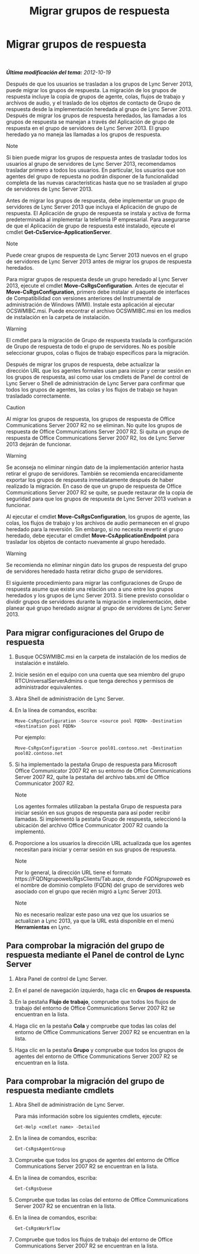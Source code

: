 ﻿---
title: Migrar grupos de respuesta
TOCTitle: Migrar grupos de respuesta
ms:assetid: 5c07bf4b-ad8a-4b83-b970-7d933bb7c4ef
ms:mtpsurl: https://technet.microsoft.com/es-es/library/JJ204931(v=OCS.15)
ms:contentKeyID: 48275389
ms.date: 01/07/2017
mtps_version: v=OCS.15
ms.translationtype: HT
---

# Migrar grupos de respuesta

 

_**Última modificación del tema:** 2012-10-19_

Después de que los usuarios se trasladan a los grupos de Lync Server 2013, puede migrar los grupos de respuesta. La migración de los grupos de respuesta incluye la copia de grupos de agente, colas, flujos de trabajo y archivos de audio, y el traslado de los objetos de contacto de Grupo de respuesta desde la implementación heredada al grupo de Lync Server 2013. Después de migrar los grupos de respuesta heredados, las llamadas a los grupos de respuesta se manejan a través del Aplicación de grupo de respuesta en el grupo de servidores de Lync Server 2013. El grupo heredado ya no maneja las llamadas a los grupos de respuesta.


> [!NOTE]
> Si bien puede migrar los grupos de respuesta antes de trasladar todos los usuarios al grupo de servidores de Lync Server 2013, recomendamos trasladar primero a todos los usuarios. En particular, los usuarios que son agentes del grupo de repuesta no podrán disponer de la funcionalidad completa de las nuevas características hasta que no se trasladen al grupo de servidores de Lync Server 2013.



Antes de migrar los grupos de respuesta, debe implementar un grupo de servidores de Lync Server 2013 que incluya el Aplicación de grupo de respuesta. El Aplicación de grupo de respuesta se instala y activa de forma predeterminada al implementar la telefonía IP empresarial. Para asegurarse de que el Aplicación de grupo de respuesta esté instalado, ejecute el cmdlet **Get-CsService–ApplicationServer**.


> [!NOTE]
> Puede crear grupos de respuesta de Lync Server 2013 nuevos en el grupo de servidores de Lync Server 2013 antes de migrar los grupos de respuesta heredados.



Para migrar grupos de respuesta desde un grupo heredado al Lync Server 2013, ejecute el cmdlet **Move-CsRgsConfiguration**. Antes de ejecutar el **Move-CsRgsConfiguration**, primero debe instalar el paquete de interfaces de Compatibilidad con versiones anteriores del Instrumental de administración de Windows (WMI). Instale esta aplicación al ejecutar OCSWMIBC.msi. Puede encontrar el archivo OCSWMIBC.msi en los medios de instalación en la carpeta de instalación.

> [!WARNING]  
> El cmdlet para la migración de Grupo de respuesta traslada la configuración de Grupo de respuesta de todo el grupo de servidores. No es posible seleccionar grupos, colas o flujos de trabajo específicos para la migración.



Después de migrar los grupos de respuesta, debe actualizar la dirección URL que los agentes formales usan para iniciar y cerrar sesión en los grupos de respuesta, así como usar los cmdlets de Panel de control de Lync Server o Shell de administración de Lync Server para confirmar que todos los grupos de agentes, las colas y los flujos de trabajo se hayan trasladado correctamente.

> [!CAUTION]  
> Al migrar los grupos de respuesta, los grupos de respuesta de Office Communications Server 2007 R2 no se eliminan. No quite los grupos de respuesta de Office Communications Server 2007 R2. Si quita un grupo de respuesta de Office Communications Server 2007 R2, los de Lync Server 2013 dejarán de funcionar.



> [!WARNING]  
> Se aconseja no eliminar ningún dato de la implementación anterior hasta retirar el grupo de servidores. También se recomienda encarecidamente exportar los grupos de respuesta inmediatamente después de haber realizado la migración. En caso de que un grupo de respuesta de Office Communications Server 2007 R2 se quite, se puede restaurar de la copia de seguridad para que los grupos de respuesta de Lync Server 2013 vuelvan a funcionar.



Al ejecutar el cmdlet **Move-CsRgsConfiguration**, los grupos de agente, las colas, los flujos de trabajo y los archivos de audio permanecen en el grupo heredado para la reversión. Sin embargo, si no necesita revertir el grupo heredado, debe ejecutar el cmdlet **Move-CsApplicationEndpoint** para trasladar los objetos de contacto nuevamente al grupo heredado.

> [!WARNING]  
> Se recomienda no eliminar ningún dato los grupos de respuesta del grupo de servidores heredado hasta retirar dicho grupo de servidores.



El siguiente procedimiento para migrar las configuraciones de Grupo de respuesta asume que existe una relación uno a uno entre los grupos heredados y los grupos de Lync Server 2013. Si tiene previsto consolidar o dividir grupos de servidores durante la migración e implementación, debe planear qué grupo heredado asignar al grupo de servidores de Lync Server 2013.

## Para migrar configuraciones del Grupo de respuesta

1.  Busque OCSWMIBC.msi en la carpeta de instalación de los medios de instalación e instálelo.

2.  Inicie sesión en el equipo con una cuenta que sea miembro del grupo RTCUniversalServerAdmins o que tenga derechos y permisos de administrador equivalentes.

3.  Abra Shell de administración de Lync Server.

4.  En la línea de comandos, escriba:
    
        Move-CsRgsConfiguration -Source <source pool FQDN> -Destination <destination pool FQDN>
    
    Por ejemplo:
    
        Move-CsRgsConfiguration -Source pool01.contoso.net -Destination pool02.contoso.net

5.  Si ha implementado la pestaña Grupo de respuesta para Microsoft Office Communicator 2007 R2 en su entorno de Office Communications Server 2007 R2, quite la pestaña del archivo tabs.xml de Office Communicator 2007 R2.
    

    > [!NOTE]
    > Los agentes formales utilizaban la pestaña Grupo de respuesta para iniciar sesión en sus grupos de respuesta para así poder recibir llamadas. Si implementó la pestaña Grupo de respuesta, seleccionó la ubicación del archivo Office Communicator 2007 R2 cuando la implementó.



6.  Proporcione a los usuarios la dirección URL actualizada que los agentes necesitan para iniciar y cerrar sesión en sus grupos de respuesta.
    

    > [!NOTE]
    > Por lo general, la dirección URL tiene el formato https://FQDNgrupoweb/RgsClients/Tab.aspx, donde <EM>FQDNgrupoweb</EM> es el nombre de dominio completo (FQDN) del grupo de servidores web asociado con el grupo que recién migró a Lync Server 2013.

    

    > [!NOTE]
    > No es necesario realizar este paso una vez que los usuarios se actualizan a Lync 2013, ya que la URL está disponible en el menú <STRONG>Herramientas</STRONG> en Lync.



## Para comprobar la migración del grupo de respuesta mediante el Panel de control de Lync Server

1.  Abra Panel de control de Lync Server.

2.  En el panel de navegación izquierdo, haga clic en **Grupos de respuesta**.

3.  En la pestaña **Flujo de trabajo**, compruebe que todos los flujos de trabajo del entorno de Office Communications Server 2007 R2 se encuentran en la lista.

4.  Haga clic en la pestaña **Cola** y compruebe que todas las colas del entorno de Office Communications Server 2007 R2 se encuentran en la lista.

5.  Haga clic en la pestaña **Grupo** y compruebe que todos los grupos de agentes del entorno de Office Communications Server 2007 R2 se encuentran en la lista.

## Para comprobar la migración del grupo de respuesta mediante cmdlets

1.  Abra Shell de administración de Lync Server.
    
    Para más información sobre los siguientes cmdlets, ejecute:
    
        Get-Help <cmdlet name> -Detailed

2.  En la línea de comandos, escriba:
    
        Get-CsRgsAgentGroup

3.  Compruebe que todos los grupos de agentes del entorno de Office Communications Server 2007 R2 se encuentran en la lista.

4.  En la línea de comandos, escriba:
    
        Get-CsRgsQueue

5.  Compruebe que todas las colas del entorno de Office Communications Server 2007 R2 se encuentran en la lista.

6.  En la línea de comandos, escriba:
    
        Get-CsRgsWorkflow

7.  Compruebe que todos los flujos de trabajo del entorno de Office Communications Server 2007 R2 se encuentran en la lista.

